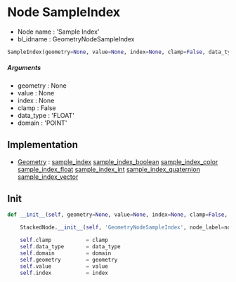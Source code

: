 # Node SampleIndex

- Node name : 'Sample Index'
- bl_idname : GeometryNodeSampleIndex


``` python
SampleIndex(geometry=None, value=None, index=None, clamp=False, data_type='FLOAT', domain='POINT', node_label=None, node_color=None)
```
##### Arguments

- geometry : None
- value : None
- index : None
- clamp : False
- data_type : 'FLOAT'
- domain : 'POINT'

## Implementation

- [Geometry](/docs/GeoNodes/Geometry.md) : [sample_index](/docs/GeoNodes/Geometry.md#sample_index) [sample_index_boolean](/docs/GeoNodes/Geometry.md#sample_index_boolean) [sample_index_color](/docs/GeoNodes/Geometry.md#sample_index_color) [sample_index_float](/docs/GeoNodes/Geometry.md#sample_index_float) [sample_index_int](/docs/GeoNodes/Geometry.md#sample_index_int) [sample_index_quaternion](/docs/GeoNodes/Geometry.md#sample_index_quaternion) [sample_index_vector](/docs/GeoNodes/Geometry.md#sample_index_vector)

## Init

``` python
def __init__(self, geometry=None, value=None, index=None, clamp=False, data_type='FLOAT', domain='POINT', node_label=None, node_color=None):

    StackedNode.__init__(self, 'GeometryNodeSampleIndex', node_label=node_label, node_color=node_color)

    self.clamp           = clamp
    self.data_type       = data_type
    self.domain          = domain
    self.geometry        = geometry
    self.value           = value
    self.index           = index
```
